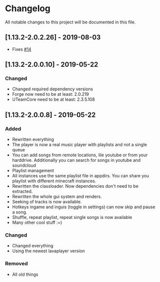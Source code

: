 # Changelog
All notable changes to this project will be documented in this file.

## [1.13.2-2.0.2.26] - 2019-08-03
- Fixes [#14](https://github.com/MC-U-Team/Music-Player/issues/14)

## [1.13.2-2.0.0.10] - 2019-05-22
### Changed
- Changed required dependency versions
- Forge now need to be at least: 2.0.219
- UTeamCore need to be at least: 2.3.5.108

## [1.13.2-2.0.0.8] - 2019-05-22
### Added
- Rewritten everything
- The player is now a real music player with playlists and not a single queue
- You can add songs from remote locations, lile youtube or from your harddrive. Additionally you can search for songs in youtube and soundcloud
- Playlist management
- All instances use the same playlist file in appdirs. You can share you playlist with different minecraft instances.
- Rewritten the classloader. Now dependencies don't need to be extracted.
- Rewritten the whole gui system and renders.
- Seeking of tracks is now available.
- Hotkeys ingame and inguis (toggle in settings) can now skip and pause a song.
- Shuffle, repeat playlist, repeat single songs is now available
- Many other cool stuff :=)

### Changed
- Changed everything
- Using the newest lavaplayer version

### Removed
- All old things

